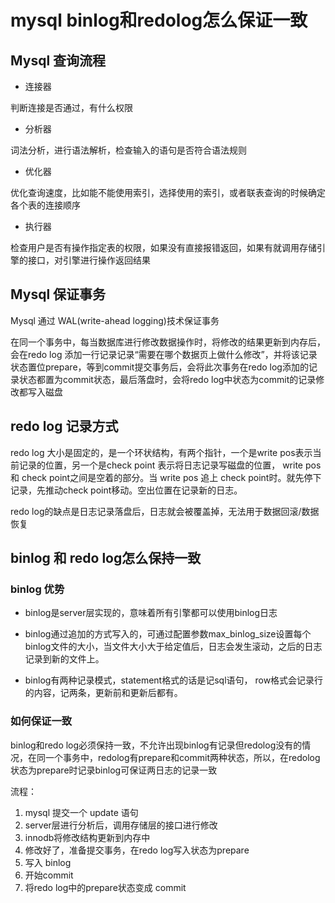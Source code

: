 # mysql binlog和redolog怎么保证一致

 ## Mysql 查询流程

 - 连接器

 判断连接是否通过，有什么权限

 - 分析器
 
 词法分析，进行语法解析，检查输入的语句是否符合语法规则

 - 优化器

 优化查询速度，比如能不能使用索引，选择使用的索引，或者联表查询的时候确定各个表的连接顺序

 - 执行器

 检查用户是否有操作指定表的权限，如果没有直接报错返回，如果有就调用存储引擎的接口，对引擎进行操作返回结果


 ## Mysql 保证事务

 Mysql 通过 WAL(write-ahead logging)技术保证事务

 在同一个事务中，每当数据库进行修改数据操作时，将修改的结果更新到内存后，会在redo log 添加一行记录记录“需要在哪个数据页上做什么修改”，并将该记录状态置位prepare，等到commit提交事务后，会将此次事务在redo log添加的记录状态都置为commit状态，最后落盘时，会将redo log中状态为commit的记录修改都写入磁盘


## redo log 记录方式

redo log 大小是固定的，是一个环状结构，有两个指针，一个是write pos表示当前记录的位置，另一个是check point 表示将日志记录写磁盘的位置， write pos和 check point之间是空着的部分。当 write pos 追上 check point时。就先停下记录，先推动check point移动。空出位置在记录新的日志。

redo log的缺点是日志记录落盘后，日志就会被覆盖掉，无法用于数据回滚/数据恢复


## binlog 和 redo log怎么保持一致

### binlog 优势
- binlog是server层实现的，意味着所有引擎都可以使用binlog日志

- binlog通过追加的方式写入的，可通过配置参数max_binlog_size设置每个binlog文件的大小，当文件大小大于给定值后，日志会发生滚动，之后的日志记录到新的文件上。

- binlog有两种记录模式，statement格式的话是记sql语句， row格式会记录行的内容，记两条，更新前和更新后都有。

### 如何保证一致

binlog和redo log必须保持一致，不允许出现binlog有记录但redolog没有的情况，在同一个事务中，redolog有prepare和commit两种状态，所以，在redolog状态为prepare时记录binlog可保证两日志的记录一致

流程：
 
 1. mysql 提交一个 update 语句
 2. server层进行分析后，调用存储层的接口进行修改
 3. innodb将修改结构更新到内存中
 4. 修改好了，准备提交事务，在redo log写入状态为prepare
 5. 写入 binlog 
 7. 开始commit
 8. 将redo log中的prepare状态变成 commit